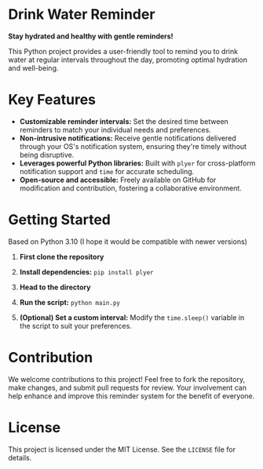
# Drink Water Reminder

**Stay hydrated and healthy with gentle reminders!**

This Python project provides a user-friendly tool to remind you to drink water at regular intervals throughout the day, promoting optimal hydration and well-being.

# Key Features

- **Customizable reminder intervals:** Set the desired time between reminders to match your individual needs and preferences.
- **Non-intrusive notifications:** Receive gentle notifications delivered through your OS's notification system, ensuring they're timely without being disruptive.
- **Leverages powerful Python libraries:** Built with `plyer` for cross-platform notification support and `time` for accurate scheduling.
- **Open-source and accessible:** Freely available on GitHub for modification and contribution, fostering a collaborative environment.

# Getting Started

Based on Python 3.10 (I hope it would be compatible with newer versions)

1. **First clone the repository**

2. **Install dependencies:** `pip install plyer`
3. **Head to the directory**
4. **Run the script:** `python main.py`
5. **(Optional) Set a custom interval:** Modify the `time.sleep()` variable in the script to suit your preferences.

# Contribution

We welcome contributions to this project! Feel free to fork the repository, make changes, and submit pull requests for review. Your involvement can help enhance and improve this reminder system for the benefit of everyone.

# License

This project is licensed under the MIT License. See the `LICENSE` file for details.

